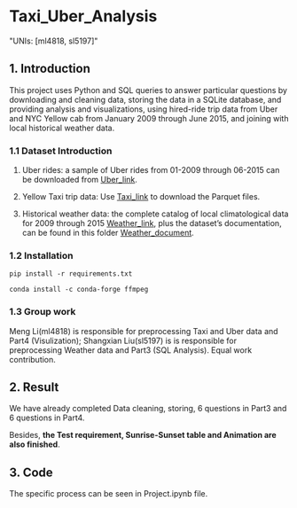 # Taxi_Uber_Analysis
"UNIs: [ml4818, sl5197]"
## 1. Introduction

This project uses Python and SQL queries to answer particular questions by downloading and cleaning data, storing the data in a SQLite database, and providing analysis and visualizations, using hired-ride trip data from Uber and NYC Yellow cab from January 2009 through June 2015, and joining with local historical weather data.

### 1.1 Dataset Introduction
1) Uber rides: a sample of Uber rides from 01-2009 through 06-2015 can be downloaded from [Uber_link](https://drive.google.com/file/d/1F7D82w1D5151GXCR6BTEk7mNQ_YnPNDk/view).

2) Yellow Taxi trip data: Use [Taxi_link](https://www.nyc.gov/site/tlc/about/tlc-trip-record-data.page) to download the Parquet files.
3) Historical weather data: the complete catalog of local climatological data for 2009 through 2015 [Weather_link](https://drive.google.com/drive/folders/1I_Cj3RFHRGcQjb5Gas06buqRbKodIwKC), plus the dataset’s documentation, can be found in this folder [Weather_document](https://drive.google.com/drive/folders/1I_Cj3RFHRGcQjb5Gas06buqRbKodIwKC).

### 1.2 Installation
```pip install -r requirements.txt```

```conda install -c conda-forge ffmpeg```
### 1.3 Group work
Meng Li(ml4818) is responsible for preprocessing Taxi and Uber data and Part4 (Visulization);
Shangxian Liu(sl5197) is is responsible for preprocessing Weather data and Part3 (SQL Analysis).
Equal work contribution.

## 2. Result
We have already completed Data cleaning, storing, 6 questions in Part3 and 6 questions in Part4.

Besides, **the Test requirement, Sunrise-Sunset table and Animation are also finished**.

## 3. Code
The specific process can be seen in Project.ipynb file.

